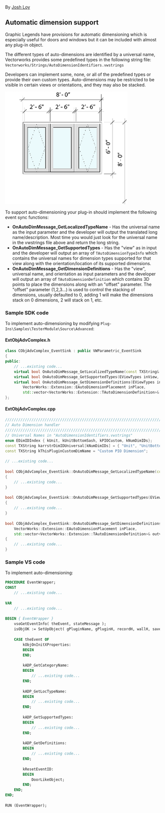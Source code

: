 By [Josh Loy](mailto:jloy@nemetschek.net)

## Automatic dimension support

Graphic Legends have provisions for automatic dimensioning which is especially useful for doors and windows but it can be included with almost any plug-in object.

The different types of auto-dimensions are identified by a universal name, Vectorworks provides some predefined types in the following string file: `Vectorworks/Strings/AutoDimensionIdentifiers.vwstrings`

Developers can implement some, none, or all of the predefined types or provide their own custom types. Auto-dimensions may be restricted to be visible in certain views or orientations, and they may also be stacked.

![GLAutodimSample1](images/GLAutodimSample1.png)

To support auto-dimensioning your plug-in should implement the following event sync functions:

- **OnAutoDimMessage_GetLocalizedTypeName** - Has the universal name as the input parameter and the developer will output the translated long name/description. Most time you would just look for the universal name in the vwstrings file above and return the long string.
- **OnAutoDimMessage_GetSupportedTypes** - Has the "view" as in input and the developer will output an array of `TAutoDimensionTypeInfo` which contains the universal names for dimension types supported for that view along with the orientation/location of its supported dimensions.
- **OnAutoDimMessage_GetDimensionDefinitions** - Has the "view", universal name, and orientation as input parameters and the developer will output an array of `TAutoDimensionDefinition` which contains 3D points to place the dimensions along with an "offset" parameter. The "offset" parameter (1,2,3...) is used to control the stacking of dimensions, usually defaulted to 0, adding 1 will make the dimensions stack on 0 dimensions, 2 will stack on 1, etc.

### Sample SDK code

To implement auto-dimensioning by modifying `Plug-Ins\Samples\TesterModule\Source\Advanced`:

#### ExtObjAdvComplex.h
```cpp
class CObjAdvComplex_EventSink : public VWParametric_EventSink
{
public:
	// ...existing code...
	virtual bool OnAutoDimMessage_GetLocalizedTypeName(const TXString& instrDimID_UniversalName, TXString& outstrDimID_LocalizedName);
	virtual bool OnAutoDimMessage_GetSupportedTypes(EViewTypes inView, std::vector<VectorWorks::Extension::TAutoDimensionTypeInfo>& outvecTypes);
	virtual bool OnAutoDimMessage_GetDimensionDefinitions(EViewTypes inView, const TXString& instrDimID_UniversalName, 
		VectorWorks::Extension::EAutoDimensionPlacement inPlace, 
		std::vector<VectorWorks::Extension::TAutoDimensionDefinition>& outvecDimensions);
};
```

#### ExtObjAdvComplex.cpp
```cpp
//////////////////////////////////////////////////////////////////////////////
// Auto Dimension handler
//////////////////////////////////////////////////////////////////////////////
// Universal Names in "AutoDimensionIdentifiers.vwstrings"
enum EDimIDIndex { kUnit, kUnitBottomSash, kPIOCustom, kNumDimIDs};
const TXString karrstrDimIDUniversal[kNumDimIDs] = { "Unit", "UnitBottomAndSash", "ThisPluginCustom" };
const TXString kThisPluginCustomDimName = "Custom PIO Dimension";

// ...existing code...

bool CObjAdvComplex_EventSink::OnAutoDimMessage_GetLocalizedTypeName(const TXString& instrDimID_UniversalName, TXString& outstrDimID_LocalizedName)
{
	// ...existing code...
}

bool CObjAdvComplex_EventSink::OnAutoDimMessage_GetSupportedTypes(EViewTypes inView, std::vector<VectorWorks::Extension::TAutoDimensionTypeInfo>& outvecADTI)
{
	// ...existing code...
}

bool CObjAdvComplex_EventSink::OnAutoDimMessage_GetDimensionDefinitions(EViewTypes inView, const TXString& instrDimID_UniversalName, 
	VectorWorks::Extension::EAutoDimensionPlacement inPlace, 
	std::vector<VectorWorks::Extension::TAutoDimensionDefinition>& outvecDimensions)
{
	// ...existing code...
}
```

### Sample VS code

To implement auto-dimensioning:
```pascal
PROCEDURE EventWrapper;
CONST
	// ...existing code...

VAR
	// ...existing code...

BEGIN { EventWrapper }
	vsoGetEventInfo( theEvent, stateMessage );
	isObjOK := SetUpObject( gPluginName, gPluginH, recordH, wallH, saveClass, noneClass );
	
	CASE theEvent OF
		kObjOnInitXProperties:
		BEGIN
		END;

		kADP_GetCategoryName:
		BEGIN
			// ...existing code...
		END;

		kADP_GetLocTypeName:
		BEGIN
			// ...existing code...
		END;

		kADP_GetSupportedTypes:
		BEGIN
			// ...existing code...
		END;

		kADP_GetDefinitions:
		BEGIN
			// ...existing code...
		END;

		kResetEventID:
		BEGIN
			DoorLikeObject;
		END;
	END;
END;

RUN (EventWrapper);
```
